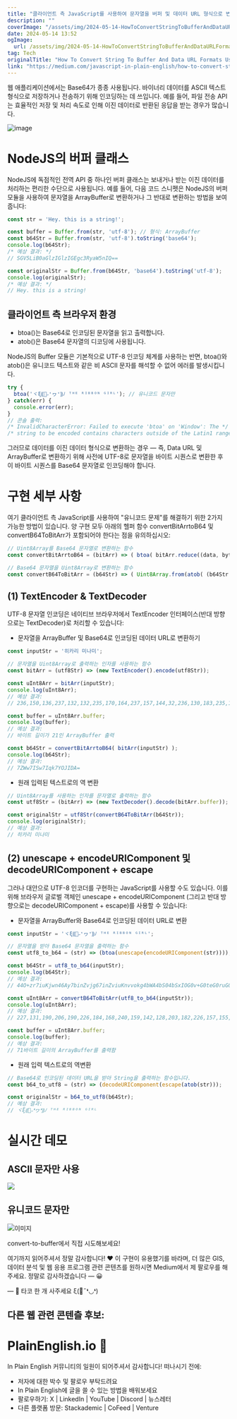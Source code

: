```yaml
---
title: "클라이언트 측 JavaScript를 사용하여 문자열을 버퍼 및 데이터 URL 형식으로 변환하는 방법"
description: ""
coverImage: "/assets/img/2024-05-14-HowToConvertStringToBufferAndDataURLFormatsUsingClient-SideJavaScript_0.png"
date: 2024-05-14 13:52
ogImage: 
  url: /assets/img/2024-05-14-HowToConvertStringToBufferAndDataURLFormatsUsingClient-SideJavaScript_0.png
tag: Tech
originalTitle: "How To Convert String To Buffer And Data URL Formats Using Client-Side JavaScript"
link: "https://medium.com/javascript-in-plain-english/how-to-convert-string-to-buffer-and-data-url-formats-using-client-side-javascript-9514a8c446d2"
---
```



웹 애플리케이션에서는 Base64가 종종 사용됩니다. 바이너리 데이터를 ASCII 텍스트 형식으로 저장하거나 전송하기 위해 인코딩하는 데 쓰입니다. 예를 들어, 파일 전송 API는 효율적인 저장 및 처리 속도로 인해 이진 데이터로 반환된 응답을 받는 경우가 많습니다.

![image](/assets/img/2024-05-14-HowToConvertStringToBufferAndDataURLFormatsUsingClient-SideJavaScript_0.png)

# NodeJS의 버퍼 클래스

NodeJS에 독점적인 전역 API 중 하나인 버퍼 클래스는 보내거나 받는 이진 데이터를 처리하는 편리한 수단으로 사용됩니다. 예를 들어, 다음 코드 스니펫은 NodeJS의 버퍼 모듈을 사용하여 문자열을 ArrayBuffer로 변환하거나 그 반대로 변환하는 방법을 보여줍니다:



```js
const str = 'Hey. this is a string!';

const buffer = Buffer.from(str, 'utf-8'); // 형식: ArrayBuffer
const b64Str = Buffer.from(str, 'utf-8').toString('base64');
console.log(b64Str);
/* 예상 결과: */
// SGV5LiB0aGlzIGlzIGEgc3RyaW5nIQ==

const originalStr = Buffer.from(b64Str, 'base64').toString('utf-8');
console.log(originalStr);
/* 예상 결과: */
// Hey. this is a string!
```

## 클라이언트 측 브라우저 환경

- btoa()는 Base64로 인코딩된 문자열을 읽고 출력합니다.
- atob()은 Base64 문자열의 디코딩에 사용됩니다.

NodeJS의 Buffer 모듈은 기본적으로 UTF-8 인코딩 체계를 사용하는 반면, btoa()와 atob()은 유니코드 텍스트와 같은 비 ASCII 문자를 해석할 수 없어 에러를 발생시킵니다.



```js
try {
  btoa('ヾξ⸨🎀˶❛ヮ❛⸩ﾉ ᵀᴴᴱ ᴿᴵᴮᴮᴼᴺ ᴳᴵᴿᴸ'); // 유니코드 문자만
} catch(err) {
  console.error(err);
}
// 콘솔 출력:
/* InvalidCharacterError: Failed to execute 'btoa' on 'Window': The */
/* string to be encoded contains characters outside of the Latin1 range. */
```

그러므로 데이터를 이진 데이터 형식으로 변환하는 경우 — 즉, Data URL 및 ArrayBuffer로 변환하기 위해 사전에 UTF-8로 문자열을 바이트 시퀀스로 변환한 후 이 바이트 시퀀스를 Base64 문자열로 인코딩해야 합니다.

# 구현 세부 사항

여기 클라이언트 측 JavaScript를 사용하여 "유니코드 문제"를 해결하기 위한 2가지 가능한 방법이 있습니다. 양 구현 모두 아래의 헬퍼 함수 convertBitArrtoB64 및 convertB64ToBitArr가 포함되어야 한다는 점을 유의하십시오:



```js
// Uint8Array를 Base64 문자열로 변환하는 함수
const convertBitArrtoB64 = (bitArr) => ( btoa( bitArr.reduce((data, byte) => data + String.fromCharCode(byte), '') ) );

// Base64 문자열을 Uint8Array로 변환하는 함수
const convertB64ToBitArr = (b64Str) => ( Uint8Array.from(atob( (b64Str.includes(';base64,') ? (b64Str.split(','))[1] : b64Str) ), (v) => v.charCodeAt(0)) );
```

## (1) TextEncoder & TextDecoder

UTF-8 문자열 인코딩은 네이티브 브라우저에서 TextEncoder 인터페이스(반대 방향으로는 TextDecoder)로 처리할 수 있습니다:

- 문자열을 ArrayBuffer 및 Base64로 인코딩된 데이터 URL로 변환하기




```js
const inputStr = '히카리 미나미';

// 문자열을 Uint8Array로 출력하는 인자를 사용하는 함수
const bitArr = (utf8Str) => (new TextEncoder().encode(utf8Str));

const uInt8Arr = bitArr(inputStr);
console.log(uInt8Arr);
// 예상 결과:
// 236,150,136,237,132,132,235,170,164,237,157,144,32,236,130,183,235,143,138

const buffer = uInt8Arr.buffer; 
console.log(buffer); 
// 예상 결과:
// 바이트 길이가 21인 ArrayBuffer 출력

const b64Str = convertBitArrtoB64( bitArr(inputStr) );
console.log(b64Str);
// 예상 결과:
// 7ZWw7ISw7Iqk7YOJIDA=
```

- 원래 입력된 텍스트로의 역 변환

```js
// Uint8Array를 사용하는 인자를 문자열로 출력하는 함수
const utf8Str = (bitArr) => (new TextDecoder().decode(bitArr.buffer));

const originalStr = utf8Str(convertB64ToBitArr(b64Str));
console.log(originalStr);
// 예상 결과:
// 히카리 미나미
```

## (2) unescape + encodeURIComponent 및 decodeURIComponent + escape




그러나 대안으로 UTF-8 인코더를 구현하는 JavaScript를 사용할 수도 있습니다. 이를 위해 브라우저 글로벌 객체인 unescape + encodeURIComponent (그리고 반대 방향으로는 decodeURIComponent + escape)를 사용할 수 있습니다:

- 문자열을 ArrayBuffer와 Base64로 인코딩된 데이터 URL로 변환

```js
const inputStr = 'ヾξ⸨🎀˶❛ヮ❛⸩ﾉ ᵀᴴᴱ ᴿᴵᴮᴮᴼᴺ ᴳᴵᴿᴸ';

// 문자열을 받아 Base64 문자열을 출력하는 함수
const utf8_to_b64 = (str) => (btoa(unescape(encodeURIComponent(str))));

const b64Str = utf8_to_b64(inputStr);
console.log(b64Str);
// 예상 결과:
// 44O+zr7iuKjwn46Ay7binZvjg67inZviuKnvvokg4bWA4bS04bSxIOG0v+G0teG0ruG0ruG0vOG0uiDhtLPhtLXhtL/htLg=

const uInt8Arr = convertB64ToBitArr(utf8_to_b64(inputStr));
console.log(uInt8Arr);
// 예상 결과:
// 227,131,190,206,190,226,184,168,240,159,142,128,203,182,226,157,155,227,131,174,226,157,155,226,184,169,239,190,137,32,225,181,128,225,180,180,225,180,177,32,225,180,191,225,180,181,225,180,174,225,180,174,225,180,188,225,180,186,32,225,180,179,225,180,181,225,180,191,225,180,184

const buffer = uInt8Arr.buffer; 
console.log(buffer); 
// 예상 결과:
// 71바이트 길이의 ArrayBuffer를 출력함
```

- 원래 입력 텍스트로의 역변환



```js
// Base64로 인코딩된 데이터 URL을 받아 String을 출력하는 함수입니다.
const b64_to_utf8 = (str) => (decodeURIComponent(escape(atob(str)));

const originalStr = b64_to_utf8(b64Str);
// 예상 결과:
// ヾξ⸨🎀˶❛ヮ❛⸩ﾉ ᵀᴴᴱ ᴿᴵᴮᴮᴼᴺ ᴳᴵᴿᴸ
```

# 실시간 데모

## ASCII 문자만 사용

<img src="https://miro.medium.com/v2/resize:fit:1200/1*FHtRkS1iUjaSCPGv6Pz0-A.gif" />




## 유니코드 문자만

![이미지](https://miro.medium.com/v2/resize:fit:1200/1*kwj-q8KMkj_nQcqWhliUBw.gif)

convert-to-buffer에서 직접 시도해보세요!

여기까지 읽어주셔서 정말 감사합니다! ❤ 이 구현이 유용했기를 바라며, 더 많은 GIS, 데이터 분석 및 웹 응용 프로그램 관련 콘텐츠를 원하시면 Medium에서 제 팔로우를 해주세요. 정말로 감사하겠습니다 — 😀



— 🌮 타코 한 개 사주세요 ξ(🎀˶❛◡❛)

## 다른 웹 관련 콘텐츨 후보:

# PlainEnglish.io 🚀

In Plain English 커뮤니티의 일원이 되어주셔서 감사합니다! 떠나시기 전에:



- 저자에 대한 박수 및 팔로우 부탁드려요️
- In Plain English에 글을 쓸 수 있는 방법을 배워보세요️
- 팔로우하기: X | LinkedIn | YouTube | Discord | 뉴스레터
- 다른 플랫폼 방문: Stackademic | CoFeed | Venture